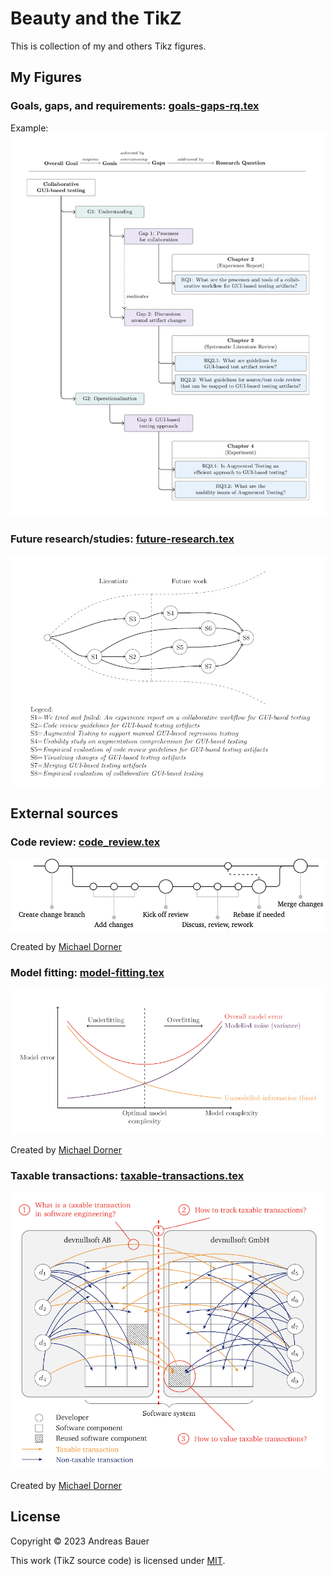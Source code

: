 # Beauty and the TikZ

This is collection of my and others Tikz figures.

## My Figures

### Goals, gaps, and requirements: [goals-gaps-rq.tex](./goals-gaps-rq.tex)

Example: ![goals,gaps](./goals-gaps-rq.png)

### Future research/studies: [future-research.tex](./future-research.tex)

![future research](./future-research.png)

## External sources

### Code review: [code_review.tex](https://gist.github.com/michaeldorner/ebc6a07ad83ff819d692858f593e0d11)

![code review](./code-review.png)

Created by [Michael Dorner](https://github.com/michaeldorner)

### Model fitting: [model-fitting.tex](./model-fitting.tex)

![model fitting](./model-fitting.png)

Created by [Michael Dorner](https://github.com/michaeldorner)

### Taxable transactions: [taxable-transactions.tex](./taxable-transactions.tex)

![taxable transactions](./taxable-transactions.png)

Created by [Michael Dorner](https://github.com/michaeldorner)


## License

Copyright © 2023 Andreas Bauer

This work (TikZ source code) is licensed under  [MIT](./LICENSE).
